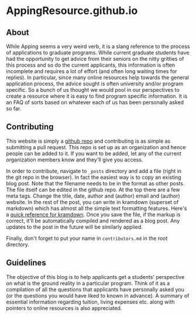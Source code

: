 # AppingResource.github.io

## About
While Apping seems a very weird verb, it is a slang reference to the process of applications to graduate programs. While current  graduate students have had the opportunity to get advice from their seniors on the nitty gritties of this process and so do the current applicants, this information is often incomplete and requires a lot of effort (and often long waiting times for replies). In particular, since many online resources help towards the general application process, the advice sought is often university and/or program specific. So a bunch of us thought we would pool in our perspectives to create a resource where it is easy to find program specific information. It is an FAQ of sorts based on whatever each of us has been personally asked so far.


## Contributing
This website is simply a [github repo](https://github.com/AppingResource/AppingResource.github.io) and contributing is as simple as submitting a pull request. This repo is set up as an organization and hence people can be added to it. If you want to be added, let any of the current organization members know and they'll give you access.

In order to contribute, navigate to `_posts` directory and add a file (right in the git repo in the browser). In fact the easiest way is to copy an existing blog post. Note that the filename needs to be in the format as other posts.  The file itself can be edited in the github repo. At the top there are a few meta tags. Change the title, date, author and (author) email and (author) website. In the rest of the post, you can write in kramdown (superset of markdown) which has almost all the simple text formatting features. Here's a [quick reference for kramdown](http://kramdown.gettalong.org/quickref.html). Once you save the file, if the markup is correct, it'll be automatically compiled and rendered as a blog post. Any updates to the post in the future will be similarly applied.

Finally, don't forget to put your name in `contributors.md` in the root directory. 

## Guidelines
The objective of this blog is to help applicants get a students' perspective on what is the ground reality in a particular program. Think of it as a compilation of all the questions that applicants have personally asked you (or the questions you would have liked to known in advance). A summary of essential information regarding tuition, living expenses etc. along with pointers to online resources is also appreciated. 
